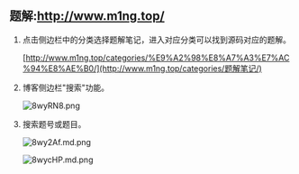 ## 题解:http://www.m1ng.top/

1. 点击侧边栏中的分类选择题解笔记，进入对应分类可以找到源码对应的题解。

    [http://www.m1ng.top/categories/%E9%A2%98%E8%A7%A3%E7%AC%94%E8%AE%B0/](http://www.m1ng.top/categories/题解笔记/) 

2. 博客侧边栏"搜索"功能。

   ![8wyRN8.png](https://s1.ax1x.com/2020/03/18/8wyRN8.png)

3. 搜索题号或题目。

   ![8wy2Af.md.png](https://s1.ax1x.com/2020/03/18/8wy2Af.md.png)

   ![8wycHP.md.png](https://s1.ax1x.com/2020/03/18/8wycHP.md.png)